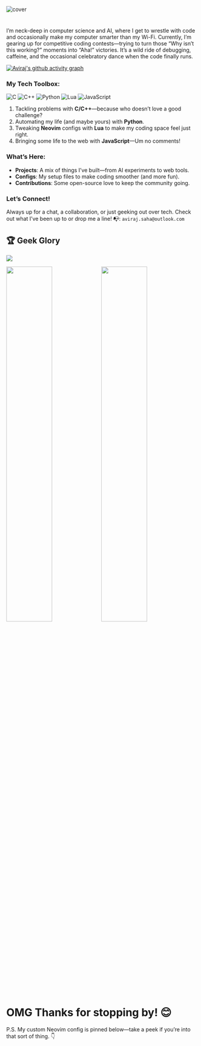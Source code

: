 ![cover](https://github.com/avirsaha/avirsaha/blob/main/Polish_20240904_074755592.jpg)

#

I’m neck-deep in computer science and AI, where I get to wrestle with code and occasionally make my computer smarter than my Wi-Fi. Currently, I’m gearing up for competitive coding contests—trying to turn those “Why isn’t this working?” moments into “Aha!” victories. It’s a wild ride of debugging, caffeine, and the occasional celebratory dance when the code finally runs.

[![Aviraj's github activity graph](https://github-readme-activity-graph.vercel.app/graph?username=avirsaha&theme=github-compact&days=10&area=true)](https://github.com/avirsaha)

### My Tech Toolbox:
![C](https://img.shields.io/badge/c-%2300599C.svg?style=for-the-badge&logo=c&logoColor=white) ![C++](https://img.shields.io/badge/c++-%2300599C.svg?style=for-the-badge&logo=c%2B%2B&logoColor=white) ![Python](https://img.shields.io/badge/python-3670A0?style=for-the-badge&logo=python&logoColor=ffdd54) ![Lua](https://img.shields.io/badge/lua-%232C2D72.svg?style=for-the-badge&logo=lua&logoColor=white) ![JavaScript](https://img.shields.io/badge/javascript-%23323330.svg?style=for-the-badge&logo=javascript&logoColor=%23F7DF1E)

1. Tackling problems with **C/C++**—because who doesn’t love a good challenge?
2. Automating my life (and maybe yours) with **Python**.
3. Tweaking **Neovim** configs with **Lua** to make my coding space feel just right.
4. Bringing some life to the web with **JavaScript**—Um no comments!

### What’s Here:

- **Projects**: A mix of things I’ve built—from AI experiments to web tools.
- **Configs**: My setup files to make coding smoother (and more fun).
- **Contributions**: Some open-source love to keep the community going.

### Let’s Connect!

Always up for a chat, a collaboration, or just geeking out over tech. Check out what I’ve been up to or drop me a line!
📭: `aviraj.saha@outlook.com`



## 🏆 Geek Glory

![](https://github-trophies.vercel.app/?username=avirsaha&theme=radical&no-frame=false&no-bg=false&margin-w=4)

<p>
  <img src="https://github-readme-streak-stats.herokuapp.com/?user=avirsaha&theme=dark&hide_border=true" width="49%" />
  <img src="https://github-readme-stats.vercel.app/api/top-langs/?username=avirsaha&theme=dark&hide_border=true&include_all_commits=false&count_private=true&layout=compact" width="49%" />
</p>

# OMG Thanks for stopping by! 😊  
P.S. My custom Neovim config is pinned below—take a peek if you’re into that sort of thing. 👇
